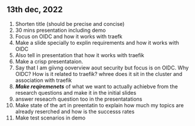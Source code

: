## 13th dec, 2022
1. Shorten title (should be precise and concise)
2. 30 mins presentation including demo
3. Focus on OIDC and how it works with traefk
4. Make a slide specially to explin requirements and how it works with OIDC
5. Also tell in presentation that how it works with traefik
6. Make a crisp presentataion. 
7. Say that I am giivng ooverview aout security but focus is on OIDC. Why OIDC? How is it related to traefik? whree does it sit in the cluster and association with traefik
8. ***Make reqiremenets*** of what we want to actually achiebve from the research questions and make it in the initial slides
9. answer reseacrh question too in the presentatations
10. Make state of the art in preentatin to explain how much my topics are already reserched and how is the successs rates
11. Make test scenarios in demo
